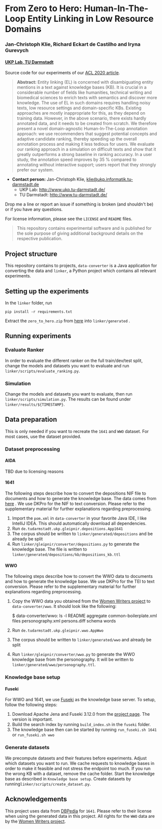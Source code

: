 # From Zero to Hero: Human-In-The-Loop Entity Linking in Low Resource Domains

### Jan-Christoph Klie, Richard Eckart de Castilho and Iryna Gurevych
#### [UKP Lab, TU Darmstadt](https://www.informatik.tu-darmstadt.de/ukp/ukp_home/index.en.jsp)

Source code for our experiments of our [ACL 2020 article](https://aclanthology.org/2020.acl-main.624/).

> **Abstract:** Entity linking (EL) is concerned with disambiguating entity mentions in a text against knowledge bases (KB). It is crucial in a considerable number of fields like humanities, technical writing and biomedical sciences to enrich texts with semantics and discover more knowledge. The use of EL in such domains requires handling noisy texts, low resource settings and domain-specific KBs. Existing approaches are mostly inappropriate for this, as they depend on training data. However, in the above scenario, there exists hardly annotated data, and it needs to be created from scratch. We therefore present a novel domain-agnostic Human-In-The-Loop annotation approach: we use recommenders that suggest potential concepts and adaptive candidate ranking, thereby speeding up the overall annotation process and making it less tedious for users. We evaluate our ranking approach in a simulation on difficult texts and show that it greatly outperforms a strong baseline in ranking accuracy. In a user study, the annotation speed improves by 35 % compared to annotating without interactive support; users report that they strongly prefer our system.

* **Contact person:** Jan-Christoph Klie, klie@ukp.informatik.tu-darmstadt.de
    * UKP Lab: http://www.ukp.tu-darmstadt.de/
    * TU Darmstadt: http://www.tu-darmstadt.de/

Drop me a line or report an issue if something is broken (and shouldn't be) or if you have any questions.

For license information, please see the `LICENSE` and `README` files.

> This repository contains experimental software and is published for the sole purpose of giving additional background details on the respective publication. 

## Project structure

This repository contains to projects, `data-converter` is a Java application for converting the data and `linker`, a Python project which contains all relevant experiments.

## Setting up the experiments

In the `linker` folder, run

    pip install -r requirements.txt

Extract the `zero_to_hero.zip` from [here](https://tudatalib.ulb.tu-darmstadt.de/handle/tudatalib/2316) into `linker/generated` .

## Running experiments

### Evaluate Ranker

In order to evaluate the different ranker on the full train/dev/test split, change the models and datasets you want to evaluate and run `linker/scripts/evaluate_ranking.py`.

### Simulation

Change the models and datasets you want to evaluate, then run `linker/scripts/simulation.py`. The results can be found under `linker/results/${TIMESTAMP}`.

## Data preparation

This is only needed if you want to recreate the `1641` and `WWO` dataset. For most cases, use the dataset provided.

### Dataset preprocessing

#### AIDA

TBD due to licensing reasons

#### 1641

The following steps describe how to convert the depositions NIF file to documents and how to generate the knowledge base. The data comes from [here](https://github.com/munnellg/1641DepositionsCorpus) . We use DKPro for the NIF to text conversion. Please refer to the supplementary material for further explanations regarding preprocessing.

1. Import the `pom.xml` in `data-converter` in your favorite Java IDE, I like IntelliJ IDEA. This should automatically download all dependencies.
2. Run `de.tudarmstadt.ukp.gleipnir.depositions.App1641`
3. The corpus should be written to `linker/generated/depositions` and be already be split
4. Run `linker/gleipnir/converter/depositions.py` to generate the knowledge base. The file is written to `linker/generated/depositions/kb/depositions_kb.ttl`

#### WWO

The following steps describe how to convert the WWO data to documents and how to generate the knowledge base. We use DKPro for the TEI to text conversion. Please refer to the supplementary material for further explanations regarding preprocessing.

1. Copy the WWO data you obtained from the [Women Writers project](https://www.wwp.northeastern.edu/) to `data-converter/wwo`. It should look like the following:

    $ data-converter/wwo: ls -l
    README
    aggregate
    common-boilerplate.xml
    files
    personography.xml
    persons.diff
    schema
    words

2. Run `de.tudarmstadt.ukp.gleipnir.wwo.AppWwo`
3. The corpus should be written to `linker/generated/wwo` and already be split
4. Run `linker/gleipnir/converter/wwo.py` to generate the WWO knowledge base from the personography. It will be written to `linker/generated/wwo/personography.ttl`.

### Knowledge base setup

#### Fuseki

For WWO and 1641, we use [Fuseki](https://jena.apache.org/documentation/fuseki2/) as the knowledge base server. To setup, follow the following steps:

1. Download Apache Jena and Fuseki 3.12.0 from the [project page](http://archive.apache.org/dist/jena/binaries/). The version is important.
2. Build the search index by running `build_index.sh` in the `fuseki` folder.
3. The knowledge base then can be started by running `run_fuseki.sh 1641` or `run_fuseki.sh wwo`

### Generate datasets

We precompute datasets and their features before experiments. Adjust which datasets you want to run. We cache requests to knowledge bases in order to make it feasible and not stress the endpoint too much. If you run the wrong KB with a dataset, remove the cache folder. Start the knowledge base as described in `Knowledge base setup`. Create datasets by running`linker/scripts/create_dataset.py`.

## Acknowledgements

This project uses data from [DBPedia](https://wiki.dbpedia.org/) for `1641`. Please refer to their license when using the generated data in this project. All rights for the `WWO` data are by the [Women Writers project](https://www.wwp.northeastern.edu/).




